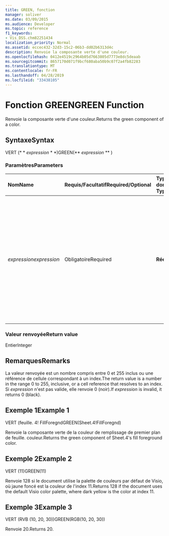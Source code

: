 ```yaml
---
title: GREEN, fonction
manager: soliver
ms.date: 03/09/2015
ms.audience: Developer
ms.topic: reference
f1_keywords:
- Vis_DSS.chm82251434
localization_priority: Normal
ms.assetid: eccec432-32d3-15c2-06b3-dd02b6313d4c
description: Renvoie la composante verte d'une couleur.
ms.openlocfilehash: 0412e4519c2964b05d7663805d7773e8dc5deaab
ms.sourcegitcommit: 8657170d071f9bcf680aba50b9c07f2a4fb82283
ms.translationtype: MT
ms.contentlocale: fr-FR
ms.lasthandoff: 04/28/2019
ms.locfileid: "33438105"
---
```

# <a name="green-function"></a><span data-ttu-id="4957d-103">Fonction GREEN</span><span class="sxs-lookup"><span data-stu-id="4957d-103">GREEN Function</span></span>

<span data-ttu-id="4957d-104">Renvoie la composante verte d'une couleur.</span><span class="sxs-lookup"><span data-stu-id="4957d-104">Returns the green component of a color.</span></span>
  
## <a name="syntax"></a><span data-ttu-id="4957d-105">Syntaxe</span><span class="sxs-lookup"><span data-stu-id="4957d-105">Syntax</span></span>

<span data-ttu-id="4957d-106">VERT (\* \* *expression* \* \*)</span><span class="sxs-lookup"><span data-stu-id="4957d-106">GREEN(\*\* *expression* \*\* )</span></span> 
  
### <a name="parameters"></a><span data-ttu-id="4957d-107">Paramètres</span><span class="sxs-lookup"><span data-stu-id="4957d-107">Parameters</span></span>

|<span data-ttu-id="4957d-108">**Nom**</span><span class="sxs-lookup"><span data-stu-id="4957d-108">**Name**</span></span>|<span data-ttu-id="4957d-109">**Requis/Facultatif**</span><span class="sxs-lookup"><span data-stu-id="4957d-109">**Required/Optional**</span></span>|<span data-ttu-id="4957d-110">**Type de données**</span><span class="sxs-lookup"><span data-stu-id="4957d-110">**Data Type**</span></span>|<span data-ttu-id="4957d-111">**Description**</span><span class="sxs-lookup"><span data-stu-id="4957d-111">**Description**</span></span>|
|:-----|:-----|:-----|:-----|
| <span data-ttu-id="4957d-112">_expression_</span><span class="sxs-lookup"><span data-stu-id="4957d-112">_expression_</span></span> <br/> |<span data-ttu-id="4957d-113">Obligatoire</span><span class="sxs-lookup"><span data-stu-id="4957d-113">Required</span></span>  <br/> |<span data-ttu-id="4957d-114">**Réelle**</span><span class="sxs-lookup"><span data-stu-id="4957d-114">**Varies**</span></span> <br/> |<span data-ttu-id="4957d-115">Un index d'une couleur dans la table des couleurs du document, une expression qui correspond à une couleur personnalisée (telle que RVB ou TSL) ou une référence à une cellule contenant un index ou un résultat de couleur.</span><span class="sxs-lookup"><span data-stu-id="4957d-115">An index of a color in the document's color table, an expression that resolves to a custom color (such as RGB or HSL), or a reference to a cell that contains a color index or color result.</span></span>  <br/> |
   
### <a name="return-value"></a><span data-ttu-id="4957d-116">Valeur renvoyée</span><span class="sxs-lookup"><span data-stu-id="4957d-116">Return value</span></span>

<span data-ttu-id="4957d-117">Entier</span><span class="sxs-lookup"><span data-stu-id="4957d-117">Integer</span></span>
  
## <a name="remarks"></a><span data-ttu-id="4957d-118">Remarques</span><span class="sxs-lookup"><span data-stu-id="4957d-118">Remarks</span></span>

<span data-ttu-id="4957d-119">La valeur renvoyée est un nombre compris entre 0 et 255 inclus ou une référence de cellule correspondant à un index.</span><span class="sxs-lookup"><span data-stu-id="4957d-119">The return value is a number in the range 0 to 255, inclusive, or a cell reference that resolves to an index.</span></span> <span data-ttu-id="4957d-120">Si *expression* n'est pas valide, elle renvoie 0 (noir).</span><span class="sxs-lookup"><span data-stu-id="4957d-120">If  *expression*  is invalid, it returns 0 (black).</span></span> 
  
## <a name="example-1"></a><span data-ttu-id="4957d-121">Exemple 1</span><span class="sxs-lookup"><span data-stu-id="4957d-121">Example 1</span></span>

<span data-ttu-id="4957d-122">VERT (feuille. 4! FillForegnd</span><span class="sxs-lookup"><span data-stu-id="4957d-122">GREEN(Sheet.4!FillForegnd)</span></span>
  
<span data-ttu-id="4957d-123">Renvoie la composante verte de la couleur de remplissage de premier plan de feuille. couleur.</span><span class="sxs-lookup"><span data-stu-id="4957d-123">Returns the green component of Sheet.4's fill foreground color.</span></span>
  
## <a name="example-2"></a><span data-ttu-id="4957d-124">Exemple 2</span><span class="sxs-lookup"><span data-stu-id="4957d-124">Example 2</span></span>

<span data-ttu-id="4957d-125">VERT (11)</span><span class="sxs-lookup"><span data-stu-id="4957d-125">GREEN(11)</span></span>
  
<span data-ttu-id="4957d-126">Renvoie 128 si le document utilise la palette de couleurs par défaut de Visio, où jaune foncé est la couleur de l'index 11.</span><span class="sxs-lookup"><span data-stu-id="4957d-126">Returns 128 if the document uses the default Visio color palette, where dark yellow is the color at index 11.</span></span>
  
## <a name="example-3"></a><span data-ttu-id="4957d-127">Exemple 3</span><span class="sxs-lookup"><span data-stu-id="4957d-127">Example 3</span></span>

<span data-ttu-id="4957d-128">VERT (RVB (10, 20, 30))</span><span class="sxs-lookup"><span data-stu-id="4957d-128">GREEN(RGB(10, 20, 30))</span></span>
  
<span data-ttu-id="4957d-129">Renvoie 20.</span><span class="sxs-lookup"><span data-stu-id="4957d-129">Returns 20.</span></span>
  

